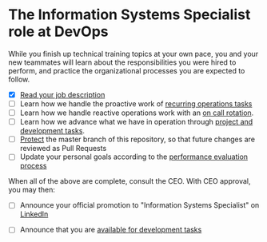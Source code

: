 # The Information Systems Specialist role at DevOps

While you finish up technical training topics at your own pace, you and your new teammates will learn about the responsibilities you were hired to perform, and practice the organizational processes you are expected to follow.

- [x] [Read your job description](https://github.com/dewv/procedures/blob/master/personnel/jobDescriptionSpecialist.md)
- [ ] Learn how we handle the proactive work of [recurring operations tasks](https://github.com/dewv/ops/blob/master/recurringTasks.md)
- [ ] Learn how we handle reactive operations work with an [on call rotation](https://github.com/dewv/ops/blob/master/onCallRotation.md).
- [ ] Learn how we advance what we have in operation through [project and development tasks](https://github.com/dewv/procedures/blob/master/tasks.md#2-development).
- [ ] [Protect](https://help.github.com/en/github/administering-a-repository/about-protected-branches) the master branch of this repository, so that future changes are reviewed as Pull Requests
- [ ] Update your personal goals according to the [performance evaluation process](https://github.com/dewv/procedures/blob/master/personnel/performanceEvaluationProcess.md)

When all of the above are complete, consult the CEO. With CEO approval, you may then:

- [ ] Announce your official promotion to "Information Systems Specialist" on [LinkedIn](https://linkedin.com/)
- [ ] Announce that you are [available for development tasks](https://github.com/orgs/dewv/teams/devops/discussions/7)

